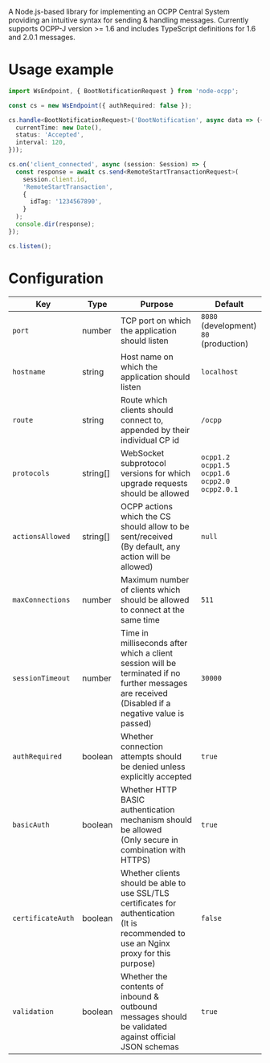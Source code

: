 A Node.js-based library for implementing an OCPP Central System providing an intuitive syntax for sending & handling messages. Currently supports OCPP-J version >= 1.6 and includes TypeScript definitions for 1.6 and 2.0.1 messages.

# Usage example

```typescript
import WsEndpoint, { BootNotificationRequest } from 'node-ocpp';

const cs = new WsEndpoint({ authRequired: false });

cs.handle<BootNotificationRequest>('BootNotification', async data => ({
  currentTime: new Date(),
  status: 'Accepted',
  interval: 120,
}));

cs.on('client_connected', async (session: Session) => {
  const response = await cs.send<RemoteStartTransactionRequest>(
    session.client.id,
    'RemoteStartTransaction',
    {
      idTag: '1234567890',
    }
  );
  console.dir(response);
});

cs.listen();
```

# Configuration

| Key               | Type     | Purpose                                                      | Default                                                      |
| ----------------- | -------- | ------------------------------------------------------------ | ------------------------------------------------------------ |
| `port`            | number   | TCP port on which the application should listen              | `8080` (development)<br />`80` (production)                  |
| `hostname`        | string   | Host name on which the application should listen             | `localhost`                                                  |
| `route`           | string   | Route which clients should connect to, appended by their individual CP id | `/ocpp`                                                      |
| `protocols`       | string[] | WebSocket subprotocol versions for which upgrade requests should be allowed | `ocpp1.2`<br /> `ocpp1.5`<br /> `ocpp1.6` <br />`ocpp2.0`<br />`ocpp2.0.1` |
| `actionsAllowed`  | string[] | OCPP actions which the CS should allow to be sent/received<br />(By default, any action will be allowed) | `null`                                                       |
| `maxConnections`  | number   | Maximum number of clients which should be allowed to connect at the same time | `511`                                                        |
| `sessionTimeout`  | number   | Time in milliseconds after which a client session will be terminated if no further messages are received<br />(Disabled if a negative value is passed) | `30000`                                                      |
| `authRequired`    | boolean  | Whether connection attempts should be denied unless explicitly accepted | `true`                                                       |
| `basicAuth`       | boolean  | Whether HTTP BASIC authentication mechanism should be allowed<br />(Only secure in combination with HTTPS) | `true`                                                       |
| `certificateAuth` | boolean  | Whether clients should be able to use SSL/TLS certificates for authentication<br />(It is recommended to use an Nginx proxy for this purpose) | `false`                                                      |
| `validation`      | boolean  | Whether the contents of inbound & outbound messages should be validated against official JSON schemas | `true`                                                       |
